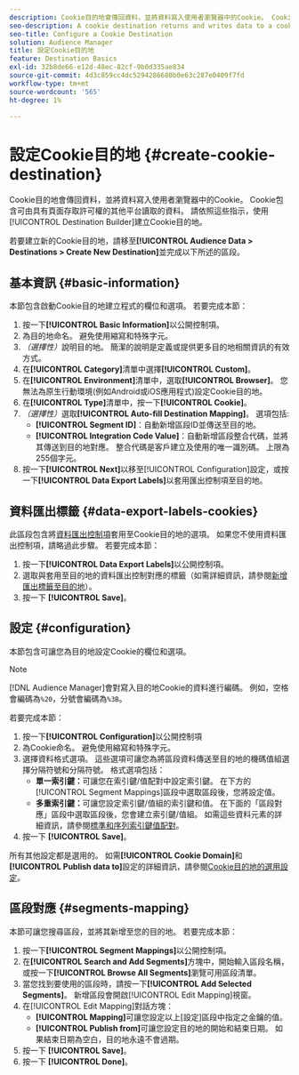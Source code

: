 ```yaml
---
description: Cookie目的地會傳回資料，並將資料寫入使用者瀏覽器中的Cookie。 Cookie包含可由具有頁面存取許可權的其他平台讀取的資料。 請依照這些指示，使用[!UICONTROL Destination Builder]建立Cookie目的地。
seo-description: A cookie destination returns and writes data to a cookie in the user's browser. The cookie contains data that can be read by other platforms that have access to the page. Follow these instructions to create a cookie destination with [!UICONTROL Destination Builder].
seo-title: Configure a Cookie Destination
solution: Audience Manager
title: 設定Cookie目的地
feature: Destination Basics
exl-id: 32b8de66-e12d-48ec-82cf-9b0d335ae834
source-git-commit: 4d3c859cc4dc5294286680b0e63c287e0409f7fd
workflow-type: tm+mt
source-wordcount: '565'
ht-degree: 1%

---
```


# 設定Cookie目的地 {#create-cookie-destination}

Cookie目的地會傳回資料，並將資料寫入使用者瀏覽器中的Cookie。 Cookie包含可由具有頁面存取許可權的其他平台讀取的資料。 請依照這些指示，使用[!UICONTROL Destination Builder]建立Cookie目的地。

<!-- create-cookie-destination.xml -->

若要建立新的Cookie目的地，請移至&#x200B;**[!UICONTROL Audience Data > Destinations > Create New Destination]**&#x200B;並完成以下所述的區段。

## 基本資訊 {#basic-information}

本節包含啟動Cookie目的地建立程式的欄位和選項。 若要完成本節：

1. 按一下&#x200B;**[!UICONTROL Basic Information]**&#x200B;以公開控制項。
2. 為目的地命名。 避免使用縮寫和特殊字元。
3. *（選擇性）*&#x200B;說明目的地。 簡潔的說明是定義或提供更多目的地相關資訊的有效方式。
4. 在&#x200B;**[!UICONTROL Category]**&#x200B;清單中選擇&#x200B;**[!UICONTROL Custom]**。
5. 在&#x200B;**[!UICONTROL Environment]**&#x200B;清單中，選取&#x200B;**[!UICONTROL Browser]**。 您無法為原生行動環境(例如Android或iOS應用程式)設定Cookie目的地。
6. 在&#x200B;**[!UICONTROL Type]**&#x200B;清單中，按一下&#x200B;**[!UICONTROL Cookie]**。
7. *（選擇性）*&#x200B;選取&#x200B;**[!UICONTROL Auto-fill Destination Mapping]**。 選項包括:
   * **[!UICONTROL Segment ID]**：自動新增區段ID並傳送至目的地。
   * **[!UICONTROL Integration Code Value]**：自動新增區段整合代碼，並將其傳送到目的地對應。 整合代碼是客戶建立及使用的唯一識別碼。 上限為255個字元。
8. 按一下&#x200B;**[!UICONTROL Next]**&#x200B;以移至[!UICONTROL Configuration]設定，或按一下&#x200B;**[!UICONTROL Data Export Labels]**&#x200B;以套用匯出控制項至目的地。

## 資料匯出標籤 {#data-export-labels-cookies}

此區段包含將[資料匯出控制項](../../features/data-export-controls.md)套用至Cookie目的地的選項。 如果您不使用資料匯出控制項，請略過此步驟。 若要完成本節：

1. 按一下&#x200B;**[!UICONTROL Data Export Labels]**&#x200B;以公開控制項。
2. 選取與套用至目的地的資料匯出控制對應的標籤（如需詳細資訊，請參閱[新增匯出標籤至目的地](/help/using/features/destinations/add-data-export-labels.md)）。
3. 按一下 **[!UICONTROL Save]**。

## 設定 {#configuration}

本節包含可讓您為目的地設定Cookie的欄位和選項。

>[!NOTE]
>
>[!DNL Audience Manager]會對寫入目的地Cookie的資料進行編碼。 例如，空格會編碼為`%20`，分號會編碼為`%3B`。

若要完成本節：

1. 按一下&#x200B;**[!UICONTROL Configuration]**&#x200B;以公開控制項
1. 為Cookie命名。 避免使用縮寫和特殊字元。
1. 選擇資料格式選項。 這些選項可讓您為將區段資料傳送至目的地的機碼值組選擇分隔符號和分隔符號。 格式選項包括：
   * **單一索引鍵：**&#x200B;可讓您在索引鍵/值配對中設定索引鍵。 在下方的[!UICONTROL Segment Mappings]區段中選取區段後，您將設定值。
   * **多重索引鍵：**&#x200B;可讓您設定索引鍵/值組的索引鍵和值。 在下面的「區段對應」區段中選取區段後，您會建立索引鍵/值組。
如需這些資料元素的詳細資訊，請參閱[標準和序列索引鍵值配對](../../features/destinations/key-value-pairs.md)。
1. 按一下 **[!UICONTROL Save]**。

所有其他設定都是選用的。 如需&#x200B;**[!UICONTROL Cookie Domain]**&#x200B;和&#x200B;**[!UICONTROL Publish data to]**&#x200B;設定的詳細資訊，請參閱[Cookie目的地的選用設定](/help/using/features/destinations/cookie-destination-options.md)。

## 區段對應 {#segments-mapping}

本節可讓您搜尋區段，並將其新增至您的目的地。 若要完成本節：

1. 按一下&#x200B;**[!UICONTROL Segment Mappings]**&#x200B;以公開控制項。
1. 在&#x200B;**[!UICONTROL Search and Add Segments]**&#x200B;方塊中，開始輸入區段名稱，或按一下&#x200B;**[!UICONTROL Browse All Segments]**&#x200B;瀏覽可用區段清單。
1. 當您找到要使用的區段時，請按一下&#x200B;**[!UICONTROL Add Selected Segments]**。 新增區段會開啟[!UICONTROL Edit Mapping]視窗。
1. 在[!UICONTROL Edit Mapping]對話方塊：
   * **[!UICONTROL Mapping]**&#x200B;可讓您設定以上[設定]區段中指定之金鑰的值。
   * **[!UICONTROL Publish from]**&#x200B;可讓您設定目的地的開始和結束日期。 如果結束日期為空白，目的地永遠不會過期。
1. 按一下 **[!UICONTROL Save]**。
1. 按一下 **[!UICONTROL Done]**。
